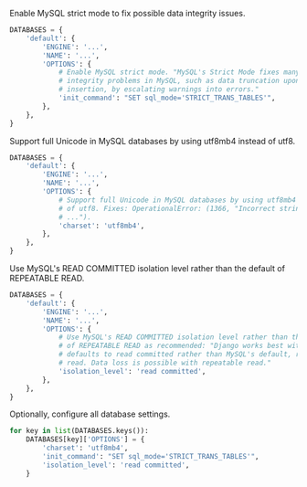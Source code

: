 Enable MySQL strict mode to fix possible data integrity issues.

```python
DATABASES = {
    'default': {
        'ENGINE': '...',
        'NAME': '...',
        'OPTIONS': {
            # Enable MySQL strict mode. "MySQL's Strict Mode fixes many data
            # integrity problems in MySQL, such as data truncation upon
            # insertion, by escalating warnings into errors."
            'init_command': "SET sql_mode='STRICT_TRANS_TABLES'",
        },
    },
}
```

Support full Unicode in MySQL databases by using utf8mb4 instead of utf8.

```python
DATABASES = {
    'default': {
        'ENGINE': '...',
        'NAME': '...',
        'OPTIONS': {
            # Support full Unicode in MySQL databases by using utf8mb4 instead
            # of utf8. Fixes: OperationalError: (1366, "Incorrect string value:
            # ...").
            'charset': 'utf8mb4',
        },
    },
}
```

Use MySQL's READ COMMITTED isolation level rather than the default of REPEATABLE READ.

```python
DATABASES = {
    'default': {
        'ENGINE': '...',
        'NAME': '...',
        'OPTIONS': {
            # Use MySQL's READ COMMITTED isolation level rather than the default
            # of REPEATABLE READ as recommended: "Django works best with and
            # defaults to read committed rather than MySQL's default, repeatable
            # read. Data loss is possible with repeatable read."
            'isolation_level': 'read committed',
        },
    },
}
```

Optionally, configure all database settings.

```python
for key in list(DATABASES.keys()):
    DATABASES[key]['OPTIONS'] = {
        'charset': 'utf8mb4',
        'init_command': "SET sql_mode='STRICT_TRANS_TABLES'",
        'isolation_level': 'read committed',
    }
```
